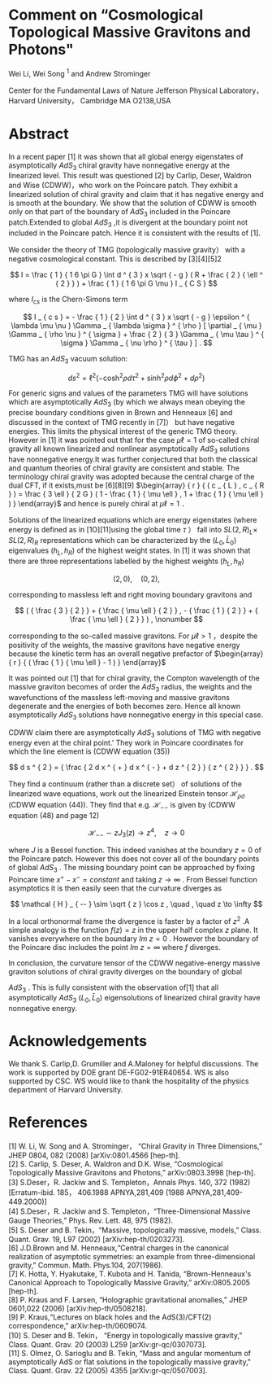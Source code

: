 # Comment on “Cosmological Topological Massive Gravitons and Photons"

Wei Li, Wei Song $^ { 1 }$ and Andrew Strominger

Center for the Fundamental Laws of Nature Jefferson Physical Laboratory， Harvard University， Cambridge MA O2138,USA

# Abstract

In a recent paper [1] it was shown that all global energy eigenstates of asymptotically $A d S _ { 3 }$ chiral gravity have nonnegative energy at the linearized level. This result was questioned [2] by Carlip, Deser, Waldron and Wise (CDWW)，who work on the Poincare patch. They exhibit a linearized solution of chiral gravity and claim that it has negative energy and is smooth at the boundary. We show that the solution of CDWW is smooth only on that part of the boundary of $A d S _ { 3 }$ included in the Poincare patch.Extended to global $A d S _ { 3 }$ ,it is divergent at the boundary point not included in the Poincare patch. Hence it is consistent with the results of [1].

We consider the theory of TMG (topologically massive gravity） with a negative cosmological constant. This is described by [3][4][5]2

$$
I = \frac { 1 } { 1 6 \pi G } \int d ^ { 3 } x \sqrt { - g } ( R + \frac { 2 } { \ell ^ { 2 } } ) + \frac { 1 } { 1 6 \pi G \mu } I _ { C S }
$$

where $I _ { c s }$ is the Chern-Simons term

$$
I _ { c s } = - \frac { 1 } { 2 } \int d ^ { 3 } x \sqrt { - g } \epsilon ^ { \lambda \mu \nu } \Gamma _ { \lambda \sigma } ^ { \rho } [ \partial _ { \mu } \Gamma _ { \rho \nu } ^ { \sigma } + \frac { 2 } { 3 } \Gamma _ { \mu \tau } ^ { \sigma } \Gamma _ { \nu \rho } ^ { \tau } ] .
$$

TMG has an $A d S _ { 3 }$ vacuum solution:

$$
d s ^ { 2 } = \ell ^ { 2 } ( - \cosh ^ { 2 } \rho d \tau ^ { 2 } + \sinh ^ { 2 } \rho d \phi ^ { 2 } + d \rho ^ { 2 } )
$$

For generic signs and values of the parameters TMG will have solutions which are asymptotically $A d S _ { 3 }$ (by which we always mean obeying the precise boundary conditions given in Brown and Henneaux [6] and discussed in the context of TMG recently in [7]） but have negative energies. This limits the physical interest of the generic TMG theory. However in [1] it was pointed out that for the case $\mu \ell = 1$ of so-called chiral gravity all known linearized and nonlinear asymptotically $A d S _ { 3 }$ solutions have nonnegative energy.It was further conjectured that both the classical and quantum theories of chiral gravity are consistent and stable. The terminology chiral gravity was adopted because the central charge of the dual CFT, if it exists,must be [6][8][9] $\begin{array} { r } { ( c _ { L } , c _ { R } ) = \frac { 3 \ell } { 2 G } ( 1 - \frac { 1 } { \mu \ell } , 1 + \frac { 1 } { \mu \ell } ) } \end{array}$ and hence is purely chiral at $\mu \ell = 1$ ．

Solutions of the linearized equations which are energy eigenstates (where energy is defined as in [1O][11]using the global time $\tau$ ） fall into $S L ( 2 , R ) _ { L } \times$ $S L ( 2 , R ) _ { R }$ representations which can be characterized by the $( L _ { 0 } , \bar { L } _ { 0 } )$ eigenvalues $( h _ { L } , h _ { R } )$ of the highest weight states. In [1] it was shown that there are three representations labelled by the highest weights $( h _ { L } , h _ { R } )$

$$
( 2 , 0 ) , \quad ( 0 , 2 ) ,
$$

corresponding to massless left and right moving boundary gravitons and

$$
( { \frac { 3 } { 2 } } + { \frac { \mu \ell } { 2 } } , - { \frac { 1 } { 2 } } + { \frac { \mu \ell } { 2 } } ) , \nonumber
$$

corresponding to the so-called massive gravitons. For $\mu \ell > 1$ ，despite the positivity of the weights, the massive gravitons have negative energy because the kinetic term has an overall negative prefactor of $\begin{array} { r } { ( \frac { 1 } { \mu \ell } - 1 ) } \end{array}$

It was pointed out [1] that for chiral gravity, the Compton wavelength of the massive graviton becomes of order the $A d S _ { 3 }$ radius, the weights and the wavefunctions of the massless left-moving and massive gravitons degenerate and the energies of both becomes zero. Hence all known asymptotically $A d S _ { 3 }$ solutions have nonnegative energy in this special case.

CDWW claim there are asymptotically $A d S _ { 3 }$ solutions of TMG with negative energy even at the chiral point.’ They work in Poincare coordinates for which the line element is (CDWW equation (35))

$$
d s ^ { 2 } = { \frac { 2 d x ^ { + } d x ^ { - } + d z ^ { 2 } } { z ^ { 2 } } } .
$$

They find a continuum (rather than a discrete set） of solutions of the linearized wave equations, work out the linearized Einstein tensor $\mathcal { H } _ { \rho \sigma }$ (CDWW equation (44)). They find that e.g. $\mathcal { H } _ { -- }$ is given by (CDWW equation (48) and page 12)

$$
{ \mathcal { H } } _ { -- } \sim z J _ { 3 } ( z ) \to z ^ { 4 } , \quad z \to 0
$$

where $J$ is a Bessel function. This indeed vanishes at the boundary $z = 0$ of the Poincare patch. However this does not cover all of the boundary points of global $A d S _ { 3 }$ . The missing boundary point can be approached by fixing Poincare time $x ^ { + } - x ^ { - } = c o n s t a n t$ and taking $z \longrightarrow \infty$ . From Bessel function asymptotics it is then easily seen that the curvature diverges as

$$
\mathcal { H } _ { -- } \sim \sqrt { z } \cos z , \quad , \quad z \to \infty
$$

In a local orthonormal frame the divergence is faster by a factor of $z ^ { 2 }$ .A simple analogy is the function $f ( z ) = z$ in the upper half complex $z$ plane. It vanishes everywhere on the boundary $I m \ z = 0$ . However the boundary of the Poincare disc includes the point $l m \ z = \infty$ where $f$ diverges.

In conclusion, the curvature tensor of the CDWW negative-energy massive graviton solutions of chiral gravity diverges on the boundary of global

$A d S _ { 3 }$ . This is fully consistent with the observation of[1] that all asymptotically $A d S _ { 3 }$ $( L _ { 0 } , \bar { L } _ { 0 } )$ eigensolutions of linearized chiral gravity have nonnegative energy.

# Acknowledgements

We thank S. Carlip,D. Grumiller and A.Maloney for helpful discussions. The work is supported by DOE grant DE-FG02-91ER40654. WS is also supported by CSC. WS would like to thank the hospitality of the physics department of Harvard University.

# References

[1] W. Li, W. Song and A. Strominger， “Chiral Gravity in Three Dimensions,” JHEP 0804, 082 (2008) [arXiv:0801.4566 [hep-th].   
[2] S. Carlip, S. Deser, A. Waldron and D.K. Wise, “Cosmological Topologically Massive Gravitons and Photons,” arXiv:0803.3998 [hep-th].   
[3] S.Deser，R. Jackiw and S. Templeton，Annals Phys. 140, 372 (1982) [Erratum-ibid. 185， 406.1988 APNYA,281,409 (1988 APNYA,281,409- 449.2000)]   
[4] S.Deser，R. Jackiw and S. Templeton，“Three-Dimensional Massive Gauge Theories,” Phys. Rev. Lett. 48, 975 (1982).   
[5] S. Deser and B. Tekin，“Massive, topologically massive, models,” Class. Quant. Grav. 19, L97 (2002) [arXiv:hep-th/0203273].   
[6] J.D.Brown and M. Henneaux,“Central charges in the canonical realization of asymptotic symmetries: an example from three-dimensional gravity,” Commun. Math. Phys.104, 207(1986).   
[7] K. Hotta, Y. Hyakutake, T. Kubota and H. Tanida, “Brown-Henneaux's Canonical Approach to Topologically Massive Gravity,” arXiv:0805.2005 [hep-th].   
[8] P. Kraus and F. Larsen, “Holographic gravitational anomalies,” JHEP 0601,022 (2006) [arXiv:hep-th/0508218].   
[9] P. Kraus,“Lectures on black holes and the AdS(3)/CFT(2) correspondence,” arXiv:hep-th/0609074.   
[10] S. Deser and B. Tekin， “Energy in topologically massive gravity,” Class. Quant. Grav. 20 (2003) L259 [arXiv:gr-qc/0307073].   
[11] S. Olmez, O. Sarioglu and B. Tekin, “Mass and angular momentum of asymptotically AdS or flat solutions in the topologically massive gravity," Class. Quant. Grav. 22 (2005) 4355 [arXiv:gr-qc/0507003].